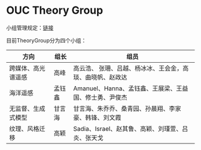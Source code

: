 
# OUC Theory Group 

小组管理规定：[链接](https://github.com/OUCTheoryGroup/TheoryGroup/blob/master/GroupRules.md)

目前TheoryGroup分为四个小组：

|方向|组长|组员|  
|-|-|-|
|跨媒体、高光谱遥感|高峰 | 高云浩、 张珊、吕越、杨冰冰、王会金，高琰、曲晓帆、赵政达 |
|海洋遥感|孟钰鑫 | Amanuel、Hanna、孟钰鑫、王展梁、王益国、修士勇、尹俊杰|  
|无监督、生成式模型|甘言海 | 甘言海、朱乔乔、桑青园、孙晨翔、李家豪、韩锋、刘文霞|
|纹理、风格迁移|高颖|Sadia、Israel、赵其鲁、高颖、刘瑾萱、吕炎、张天戈|
